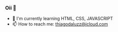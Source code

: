 ### Oii 👋

- 🌱 I'm currently learning  HTML, CSS, JAVASCRIPT
- 📫 How to reach me: thiagodaluzz@icloud.com

